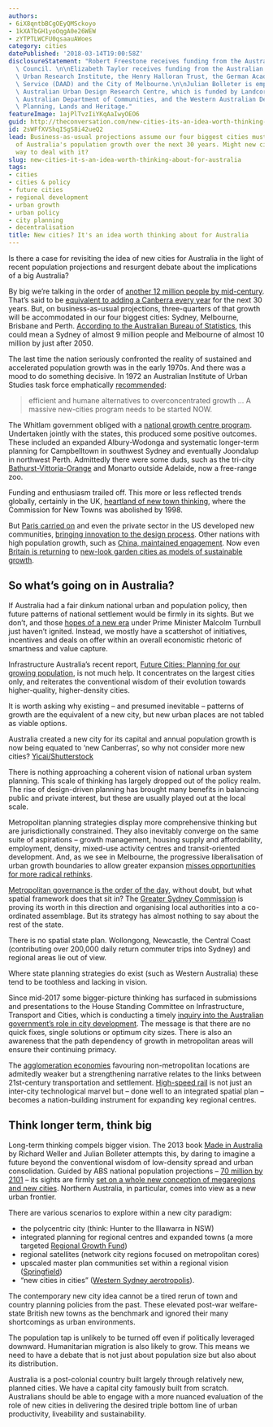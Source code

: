 ```yaml
---
authors:
- 6iX8qntbBCgOEyQMSckoyo
- 1kXATbGH1yoOqgA0e26WEW
- zYTPTLWCFU0qsaauAWoes
category: cities
datePublished: '2018-03-14T19:00:58Z'
disclosureStatement: "Robert Freestone receives funding from the Australian Research\
  \ Council. \n\nElizabeth Taylor receives funding from the Australian Housing and\
  \ Urban Research Institute, the Henry Halloran Trust, the German Academic Exchange\
  \ Service (DAAD) and the City of Melbourne.\n\nJulian Bolleter is employed by the\
  \ Australian Urban Design Research Centre, which is funded by Landcorp, the Western\
  \ Australian Department of Communities, and the Western Australian Department of\
  \ Planning, Lands and Heritage."
featureImage: 1ajPlTvzIiYKqAaIwyOEO6
guid: http://theconversation.com/new-cities-its-an-idea-worth-thinking-about-for-australia-92990
id: 2sWFfXVShqISgS8i42ueQ2
lead: Business-as-usual projections assume our four biggest cities must absorb three-quarters
  of Australia's population growth over the next 30 years. Might new cities be a better
  way to deal with it?
slug: new-cities-it-s-an-idea-worth-thinking-about-for-australia
tags:
- cities
- cities & policy
- future cities
- regional development
- urban growth
- urban policy
- city planning
- decentralisation
title: New cities? It's an idea worth thinking about for Australia
---
```

Is there a case for revisiting the idea of new cities for Australia in the light of recent population projections and resurgent debate about the implications of a big Australia? 

By big we’re talking in the order of [another 12 million people by mid-century](http://www.abs.gov.au/ausstats/abs@.nsf/Latestproducts/3222.0Main%20Features62012%20\(base\)%20to%202101?opendocument&tabname=Summary&prodno=3222.0&issue=2012%20\(base\)%20to%202101&num=&view). That’s said to be [equivalent to adding a Canberra every year](http://www.abc.net.au/news/2018-03-12/australia-is-struggling-to-handle-its-swelling-population/9535116) for the next 30 years. But, on business-as-usual projections, three-quarters of that growth will be accommodated in our four biggest cities: Sydney, Melbourne, Brisbane and Perth. [According to the Australian Bureau of Statistics](http://www.abs.gov.au/ausstats/abs@.nsf/Lookup/3222.0main+features72012%20\(base\)%20to%202101), this could mean a Sydney of almost 9 million people and Melbourne of almost 10 million by just after 2050.


The last time the nation seriously confronted the reality of sustained and accelerated population growth was in the early 1970s. And there was a mood to do something decisive. In 1972 an Australian Institute of Urban Studies task force emphatically [recommended](https://trove.nla.gov.au/work/9420956?selectedversion=NBD1633419):

> efficient and humane alternatives to overconcentrated growth … A massive new-cities program needs to be started NOW. 

The Whitlam government obliged with a [national growth centre program](http://www.johncainfoundation.com.au/wp-content/uploads/2015/11/lyndsay-neilson-presentation.pdf). Undertaken jointly with the states, this produced some positive outcomes. These included an expanded Albury-Wodonga and systematic longer-term planning for Campbelltown in southwest Sydney and eventually Joondalup in northwest Perth. Admittedly there were some duds, such as the tri-city [Bathurst-Vittoria-Orange](https://www.smh.com.au/articles/2002/11/29/1038386312281.html) and Monarto outside Adelaide, now a free-range zoo. 

Funding and enthusiasm trailed off. This more or less reflected trends globally, certainly in the UK, [heartland of new town thinking](https://www.theguardian.com/society/2002/may/15/communities.guardiansocietysupplement), where the Commission for New Towns was abolished by 1998. 

But [Paris carried on](http://www.newtowninstitute.org/spip.php?article420) and even the private sector in the US developed new communities, [bringing innovation to the design process](http://www.baltimoresun.com/news/maryland/howard/howard-magazine/ph-mg-ho-columbia-planned-cities-20170606-story.html). Other nations with high population growth, such as [China, maintained engagement](https://www.forbes.com/sites/wadeshepard/2017/12/12/why-hundreds-of-completely-new-cities-are-being-built-around-the-world/#4ad64fc514bf). Now even [Britain is returning](https://www.nic.org.uk/news/adonis-new-infrastructure-can-bring-first-new-towns-half-century-billions-national-economy/) to [new-look garden cities as models of sustainable growth](http://researchbriefings.files.parliament.uk/documents/SN06867/SN06867.pdf).

## So what’s going on in Australia?

If Australia had a fair dinkum national urban and population policy, then future patterns of national settlement would be firmly in its sights. But we don’t, and those [hopes of a new era](https://theconversation.com/hopes-of-a-new-urban-age-survive-ministers-fall-52975) under Prime Minister Malcolm Turnbull just haven’t ignited. Instead, we mostly have a scattershot of initiatives, incentives and deals on offer within an overall economistic rhetoric of smartness and value capture. 

Infrastructure Australia’s recent report, [Future Cities: Planning for our growing population](http://infrastructureaustralia.gov.au/policy-publications/publications/files/future-cities/Future-Cities-Summary-Report-2018.pdf), is not much help. It concentrates on the largest cities only, and reiterates the conventional wisdom of their evolution towards higher-quality, higher-density cities. 

It is worth asking why existing – and presumed inevitable – patterns of growth are the equivalent of a new city, but new urban places are not tabled as viable options. 

[](https://images.theconversation.com/files/210047/original/file-20180313-30983-q1df03.jpg?ixlib=rb-1.1.0&q=45&auto=format&w=1000&fit=clip) Australia created a new city for its capital and annual population growth is now being equated to ‘new Canberras’, so why not consider more new cities? [Yicai/Shutterstock](https://www.shutterstock.com/image-photo/aerial-view-canberra-city-center-1040423728?src=iwImnPPAC2OgKnPtvdHwYg-1-18)

There is nothing approaching a coherent vision of national urban system planning. This scale of thinking has largely dropped out of the policy realm. The rise of design-driven planning has brought many benefits in balancing public and private interest, but these are usually played out at the local scale. 

Metropolitan planning strategies display more comprehensive thinking but are jurisdictionally constrained. They also inevitably converge on the same suite of aspirations – growth management, housing supply and affordability, employment, density, mixed-use activity centres and transit-oriented development. And, as we see in Melbourne, the progressive liberalisation of urban growth boundaries to allow greater expansion [misses opportunities for more radical rethinks](https://theconversation.com/australian-cities-and-their-metropolitan-plans-still-seem-to-be-parallel-universes-87603).


[Metropolitan governance is the order of the day](https://theconversation.com/all-the-signs-point-to-our-big-cities-need-for-democratic-metro-scale-governance-92417), without doubt, but what spatial framework does that sit in? The [Greater Sydney Commission](https://www.greater.sydney/) is proving its worth in this direction and organising local authorities into a co-ordinated assemblage. But its strategy has almost nothing to say about the rest of the state. 

There is no spatial state plan. Wollongong, Newcastle, the Central Coast (contributing over 200,000 daily return commuter trips into Sydney) and regional areas lie out of view. 

Where state planning strategies do exist (such as Western Australia) these tend to be toothless and lacking in vision. 

Since mid-2017 some bigger-picture thinking has surfaced in submissions and presentations to the House Standing Committee on Infrastructure, Transport and Cities, which is conducting a timely [inquiry into the Australian government’s role in city development](https://www.aph.gov.au/Parliamentary_Business/Committees/House/ITC/DevelopmentofCities). The message is that there are no quick fixes, single solutions or optimum city sizes. There is also an awareness that the path dependency of growth in metropolitan areas will ensure their continuing primacy. 

The [agglomeration economies](https://www.economicshelp.org/blog/glossary/agglomeration-economies/) favouring non-metropolitan locations are admitedly weaker but a strengthening narrative relates to the links between 21st-century transportation and settlement. [High-speed rail](https://theconversation.com/high-speed-rail-at-200-billion-wed-better-get-it-right-62541) is not just an inter-city technological marvel but – done well to an integrated spatial plan – becomes a nation-building instrument for expanding key regional centres. 


## Think longer term, think big

Long-term thinking compels bigger vision. The 2013 book [Made in Australia](http://www.publish.csiro.au/book/7215/) by Richard Weller and Julian Bolleter attempts this, by daring to imagine a future beyond the conventional wisdom of low-density spread and urban consolidation. Guided by ABS national population projections – [70 million by 2101](http://www.abs.gov.au/ausstats/abs@.nsf/Latestproducts/3222.0Main%20Features52012%20\(base\)%20to%202101?opendocument&tabname=Summary&prodno=3222.0&issue=2012%20\(base\)%20to%202101&num=&view) – its sights are firmly [set on a whole new conception of megaregions and new cities](https://www.parksleisure.com.au/documents/item/2693). Northern Australia, in particular, comes into view as a new urban frontier.

There are various scenarios to explore within a new city paradigm:

  * the polycentric city (think: Hunter to the Illawarra in NSW)
  * integrated planning for regional centres and expanded towns (a more targeted [Regional Growth Fund](http://regional.gov.au/regional/programs/regional-growth-fund.aspx))
  * regional satellites (network city regions focused on metropolitan cores)
  * upscaled master plan communities set within a regional vision ([Springfield](https://www.greaterspringfield.com.au/))
  * “new cities in cities” ([Western Sydney aerotropolis](https://theconversation.com/flying-into-uncertainty-western-sydneys-aerotropolis-poses-more-questions-than-answers-73682)).




The contemporary new city idea cannot be a tired rerun of town and country planning policies from the past. These elevated post-war welfare-state British new towns as the benchmark and ignored their many shortcomings as urban environments. 

The population tap is unlikely to be turned off even if politically leveraged downward. Humanitarian migration is also likely to grow. This means we need to have a debate that is not just about population size but also about its distribution. 

Australia is a post-colonial country built largely through relatively new, planned cities. We have a capital city famously built from scratch. Australians should be able to engage with a more nuanced evaluation of the role of new cities in delivering the desired triple bottom line of urban productivity, liveability and sustainability.